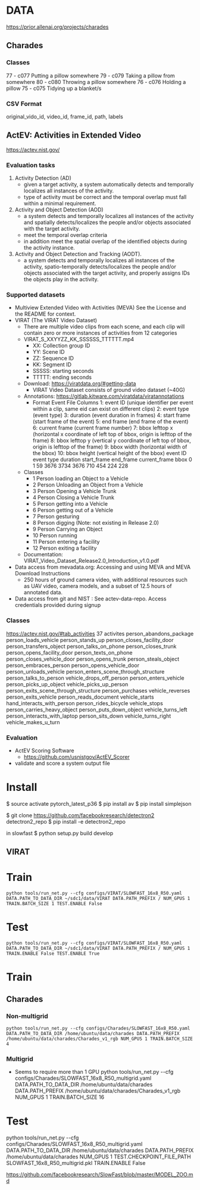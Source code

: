 # DATA
https://prior.allenai.org/projects/charades
## Charades
### Classes
77 - c077 Putting a pillow somewhere
79 - c079 Taking a pillow from somewhere
80 - c080 Throwing a pillow somewhere
76 - c076 Holding a pillow
75 - c075 Tidying up a blanket/s
### CSV Format
original_vido_id, video_id, frame_id, path, labels 

## ActEV: Activities in Extended Video
https://actev.nist.gov/

### Evaluation tasks
1) Activity Detection (AD)
    - given a target activity, a system automatically detects and temporally localizes all instances of the activity.
    - type of activity must be correct and the temporal overlap must fall within a minimal requirement.
2) Activity and Object Detection (AOD)
    - a system detects and temporally localizes all instances of the activity and spatially detects/localizes the people and/or objects associated with the target activity.
    - meet the temporal overlap criteria
    - in addition meet the spatial overlap of the identified objects during the activity instance.
3) Activity and Object Detection and Tracking (AODT).
    - a system detects and temporally localizes all instances of the activity, spatio-temporally detects/localizes the people and/or objects associated with the target activity, and properly assigns IDs the objects play in the activity. 

### Supported datasets
* Multiview Extended Video with Activities (MEVA) See the License and the README for context.
* VIRAT (The VIRAT Video Dataset)
    * There are multiple video clips from each scene, and each clip will contain zero or more instances of activities from 12 categories
    * VIRAT_S_XXYYZZ_KK_SSSSSS_TTTTTT.mp4
        * XX: Collection group ID
        * YY: Scene ID
        * ZZ: Sequence ID
        * KK: Segment ID
        * SSSSS: starting seconds
        * TTTTT: ending seconds
    * Download: https://viratdata.org/#getting-data
        * VIRAT Video Dataset consists of ground video dataset (~40G)
    * Annotations: https://gitlab.kitware.com/viratdata/viratannotations
        * Format
            Event File Columns 
            1: event ID        (unique identifier per event within a clip, same eid can exist on different clips)
            2: event type      (event type)
            3: duration        (event duration in frames)
            4: start frame     (start frame of the event)
            5: end frame       (end frame of the event)
            6: current frame   (current frame number)
            7: bbox lefttop x  (horizontal x coordinate of left top of bbox, origin is lefttop of the frame)
            8: bbox lefttop y  (vertical y coordinate of left top of bbox, origin is lefttop of the frame)
            9: bbox width      (horizontal width of the bbox)
            10: bbox height    (vertical height of the bbox)
        event ID    event type  duration    start_frame end_frame   current_frame   bbox
        0           1           59          3676        3734        3676            710 454 224 228 
    * Classes
        * 1 Person loading an Object to a Vehicle
        * 2 Person Unloading an Object from a Vehicle
        * 3 Person Opening a Vehicle Trunk 
        * 4 Person Closing a Vehicle Trunk
        * 5 Person getting into a Vehicle
        * 6 Person getting out of a Vehicle
        * 7 Person gesturing
        * 8 Person digging (Note: not existing in Release 2.0)
        * 9 Person Carrying an Object
        * 10 Person running
        * 11 Person entering a facility
        * 12 Person exiting a facility
    * Documentation:
        VIRAT_Video_Dataset_Release2.0_Introduction_v1.0.pdf
* Data access from mevadata.org: Accessing and using MEVA and MEVA Download Instructions
    * 250 hours of ground camera video, with additional resources such as UAV video, camera models, and a subset of 12.5 hours of annotated data.
* Data access from git and NIST : See actev-data-repo. Access credentials provided during signup

### Classes
https://actev.nist.gov/#tab_activities
37 activites
person_abandons_package	person_loads_vehicle	person_stands_up
person_closes_facility_door	person_transfers_object	person_talks_on_phone
person_closes_trunk	person_opens_facility_door	person_texts_on_phone
person_closes_vehicle_door	person_opens_trunk	person_steals_object
person_embraces_person	person_opens_vehicle_door	person_unloads_vehicle
person_enters_scene_through_structure	person_talks_to_person	vehicle_drops_off_person
person_enters_vehicle	person_picks_up_object	vehicle_picks_up_person
person_exits_scene_through_structure	person_purchases	vehicle_reverses
person_exits_vehicle	person_reads_document	vehicle_starts
hand_interacts_with_person	person_rides_bicycle	vehicle_stops
person_carries_heavy_object	person_puts_down_object	vehicle_turns_left
person_interacts_with_laptop	person_sits_down	vehicle_turns_right
vehicle_makes_u_turn

### Evaluation
* ActEV Scoring Software
  * https://github.com/usnistgov/ActEV_Scorer
* validate and score a system output file


# Install 
$ source activate pytorch_latest_p36
$ pip install av
$ pip install simplejson

$ git clone https://github.com/facebookresearch/detectron2 detectron2_repo
$ pip install -e detectron2_repo

in slowfast
$ python setup.py build develop

## VIRAT
# Train
```
python tools/run_net.py --cfg configs/VIRAT/SLOWFAST_16x8_R50.yaml DATA.PATH_TO_DATA_DIR ~/sdc1/data/VIRAT DATA.PATH_PREFIX / NUM_GPUS 1 TRAIN.BATCH_SIZE 1 TEST.ENABLE False
```
# Test
```
python tools/run_net.py --cfg configs/VIRAT/SLOWFAST_16x8_R50.yaml DATA.PATH_TO_DATA_DIR ~/sdc1/data/VIRAT DATA.PATH_PREFIX / NUM_GPUS 1 TRAIN.ENABLE False TEST.ENABLE True
```

# Train

## Charades
### Non-multigrid
```
python tools/run_net.py --cfg configs/Charades/SLOWFAST_16x8_R50.yaml DATA.PATH_TO_DATA_DIR /home/ubuntu/data/charades DATA.PATH_PREFIX /home/ubuntu/data/charades/Charades_v1_rgb NUM_GPUS 1 TRAIN.BATCH_SIZE 4
```
### Multigrid
* Seems to require more than 1 GPU
    python tools/run_net.py --cfg configs/Charades/SLOWFAST_16x8_R50_multigrid.yaml DATA.PATH_TO_DATA_DIR /home/ubuntu/data/charades DATA.PATH_PREFIX /home/ubuntu/data/charades/Charades_v1_rgb NUM_GPUS 1 TRAIN.BATCH_SIZE 16 

# Test
python tools/run_net.py --cfg configs/Charades/SLOWFAST_16x8_R50_multigrid.yaml DATA.PATH_TO_DATA_DIR /home/ubuntu/data/charades DATA.PATH_PREFIX /home/ubuntu/data/charades NUM_GPUS 1 TEST.CHECKPOINT_FILE_PATH SLOWFAST_16x8_R50_multigrid.pkl TRAIN.ENABLE False


https://github.com/facebookresearch/SlowFast/blob/master/MODEL_ZOO.md
